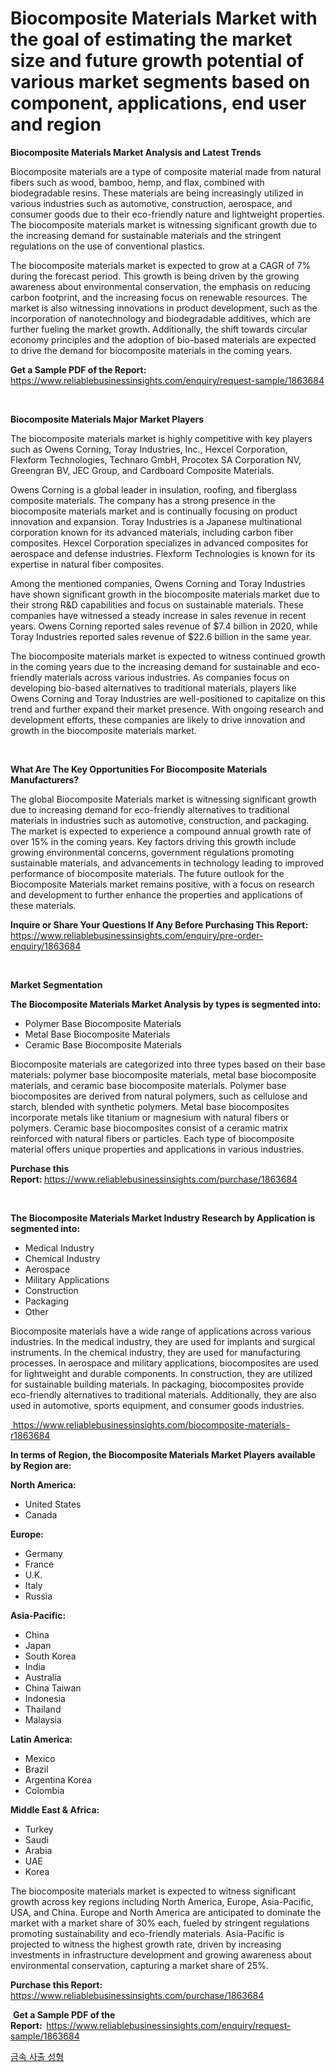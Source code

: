 <p><h1>Biocomposite Materials Market with the goal of estimating the market size and future growth potential of various market segments based on component, applications, end user and region</h1></p><p><strong>Biocomposite Materials Market Analysis and Latest Trends</strong></p>
<p><p>Biocomposite materials are a type of composite material made from natural fibers such as wood, bamboo, hemp, and flax, combined with biodegradable resins. These materials are being increasingly utilized in various industries such as automotive, construction, aerospace, and consumer goods due to their eco-friendly nature and lightweight properties. The biocomposite materials market is witnessing significant growth due to the increasing demand for sustainable materials and the stringent regulations on the use of conventional plastics. </p><p>The biocomposite materials market is expected to grow at a CAGR of 7% during the forecast period. This growth is being driven by the growing awareness about environmental conservation, the emphasis on reducing carbon footprint, and the increasing focus on renewable resources. The market is also witnessing innovations in product development, such as the incorporation of nanotechnology and biodegradable additives, which are further fueling the market growth. Additionally, the shift towards circular economy principles and the adoption of bio-based materials are expected to drive the demand for biocomposite materials in the coming years.</p></p>
<p><strong>Get a Sample PDF of the Report:&nbsp;</strong> <a href="https://www.reliablebusinessinsights.com/enquiry/request-sample/1863684">https://www.reliablebusinessinsights.com/enquiry/request-sample/1863684</a></p>
<p>&nbsp;</p>
<p><strong>Biocomposite Materials Major Market Players</strong></p>
<p><p>The biocomposite materials market is highly competitive with key players such as Owens Corning, Toray Industries, Inc., Hexcel Corporation, Flexform Technologies, Technaro GmbH, Procotex SA Corporation NV, Greengran BV, JEC Group, and Cardboard Composite Materials. </p><p>Owens Corning is a global leader in insulation, roofing, and fiberglass composite materials. The company has a strong presence in the biocomposite materials market and is continually focusing on product innovation and expansion. Toray Industries is a Japanese multinational corporation known for its advanced materials, including carbon fiber composites. Hexcel Corporation specializes in advanced composites for aerospace and defense industries. Flexform Technologies is known for its expertise in natural fiber composites. </p><p>Among the mentioned companies, Owens Corning and Toray Industries have shown significant growth in the biocomposite materials market due to their strong R&D capabilities and focus on sustainable materials. These companies have witnessed a steady increase in sales revenue in recent years. Owens Corning reported sales revenue of $7.4 billion in 2020, while Toray Industries reported sales revenue of $22.6 billion in the same year.</p><p>The biocomposite materials market is expected to witness continued growth in the coming years due to the increasing demand for sustainable and eco-friendly materials across various industries. As companies focus on developing bio-based alternatives to traditional materials, players like Owens Corning and Toray Industries are well-positioned to capitalize on this trend and further expand their market presence. With ongoing research and development efforts, these companies are likely to drive innovation and growth in the biocomposite materials market.</p></p>
<p>&nbsp;</p>
<p><strong>What Are The Key Opportunities For Biocomposite Materials Manufacturers?</strong></p>
<p><p>The global Biocomposite Materials market is witnessing significant growth due to increasing demand for eco-friendly alternatives to traditional materials in industries such as automotive, construction, and packaging. The market is expected to experience a compound annual growth rate of over 15% in the coming years. Key factors driving this growth include growing environmental concerns, government regulations promoting sustainable materials, and advancements in technology leading to improved performance of biocomposite materials. The future outlook for the Biocomposite Materials market remains positive, with a focus on research and development to further enhance the properties and applications of these materials.</p></p>
<p><strong>Inquire or Share Your Questions If Any Before Purchasing This Report:</strong> <a href="https://www.reliablebusinessinsights.com/enquiry/pre-order-enquiry/1863684">https://www.reliablebusinessinsights.com/enquiry/pre-order-enquiry/1863684</a></p>
<p>&nbsp;</p>
<p><strong>Market Segmentation</strong></p>
<p><strong>The Biocomposite Materials Market Analysis by types is segmented into:</strong></p>
<p><ul><li>Polymer Base Biocomposite Materials</li><li>Metal Base Biocomposite Materials</li><li>Ceramic Base Biocomposite Materials</li></ul></p>
<p><p>Biocomposite materials are categorized into three types based on their base materials: polymer base biocomposite materials, metal base biocomposite materials, and ceramic base biocomposite materials. Polymer base biocomposites are derived from natural polymers, such as cellulose and starch, blended with synthetic polymers. Metal base biocomposites incorporate metals like titanium or magnesium with natural fibers or polymers. Ceramic base biocomposites consist of a ceramic matrix reinforced with natural fibers or particles. Each type of biocomposite material offers unique properties and applications in various industries.</p></p>
<p><strong>Purchase this Report:&nbsp;</strong><a href="https://www.reliablebusinessinsights.com/purchase/1863684">https://www.reliablebusinessinsights.com/purchase/1863684</a></p>
<p>&nbsp;</p>
<p><strong>The Biocomposite Materials Market Industry Research by Application is segmented into:</strong></p>
<p><ul><li>Medical Industry</li><li>Chemical Industry</li><li>Aerospace</li><li>Military Applications</li><li>Construction</li><li>Packaging</li><li>Other</li></ul></p>
<p><p>Biocomposite materials have a wide range of applications across various industries. In the medical industry, they are used for implants and surgical instruments. In the chemical industry, they are used for manufacturing processes. In aerospace and military applications, biocomposites are used for lightweight and durable components. In construction, they are utilized for sustainable building materials. In packaging, biocomposites provide eco-friendly alternatives to traditional materials. Additionally, they are also used in automotive, sports equipment, and consumer goods industries.</p></p>
<p><a href="https://www.reliablebusinessinsights.com/biocomposite-materials-r1863684">&nbsp;https://www.reliablebusinessinsights.com/biocomposite-materials-r1863684</a></p>
<p><strong>In terms of Region, the Biocomposite Materials Market Players available by Region are:</strong></p>
<p>
    <p> <strong> North America: </strong>
        <ul>
            <li>United States</li>
            <li>Canada</li>
        </ul>
        </p> 
    <p> <strong> Europe: </strong>
        <ul>
            <li>Germany</li>
            <li>France</li>
            <li>U.K.</li>
            <li>Italy</li>
            <li>Russia</li>
        </ul>
        </p> 
    <p> <strong> Asia-Pacific: </strong>
        <ul>
            <li>China</li>
            <li>Japan</li>
            <li>South Korea</li>
            <li>India</li>
            <li>Australia</li>
            <li>China Taiwan</li>
            <li>Indonesia</li>
            <li>Thailand</li>
            <li>Malaysia</li>
        </ul>
        </p> 
    <p> <strong> Latin America: </strong>
        <ul>
            <li>Mexico</li>
            <li>Brazil</li>
            <li>Argentina Korea</li>
            <li>Colombia</li>
        </ul>
        </p> 
    <p> <strong> Middle East & Africa: </strong>
        <ul>
            <li>Turkey</li>
            <li>Saudi</li>
            <li>Arabia</li>
            <li>UAE</li>
            <li>Korea</li>
        </ul>
    </p>
    </p>
<p><p>The biocomposite materials market is expected to witness significant growth across key regions including North America, Europe, Asia-Pacific, USA, and China. Europe and North America are anticipated to dominate the market with a market share of 30% each, fueled by stringent regulations promoting sustainability and eco-friendly materials. Asia-Pacific is projected to witness the highest growth rate, driven by increasing investments in infrastructure development and growing awareness about environmental conservation, capturing a market share of 25%.</p></p>
<p><strong>Purchase this Report: </strong><a href="https://www.reliablebusinessinsights.com/purchase/1863684">https://www.reliablebusinessinsights.com/purchase/1863684</a></p>
<p>&nbsp;<strong>Get a Sample PDF of the Report:&nbsp;&nbsp;</strong><a href="https://www.reliablebusinessinsights.com/enquiry/request-sample/1863684">https://www.reliablebusinessinsights.com/enquiry/request-sample/1863684</a></p>
<p><strong></strong></p>
<p><p><a href="https://medium.com/@gasberkah99_48013/%EA%B8%88%EC%86%8D-%EC%82%AC%EC%B6%9C-%EC%84%B1%ED%98%95-%EC%8B%9C%EC%9E%A5-2031%EB%85%84%EA%B9%8C%EC%A7%80%EC%9D%98-%ED%8A%B8%EB%A0%8C%EB%93%9C-%EC%98%88%EC%B8%A1-%EB%B0%8F-%EA%B2%BD%EC%9F%81-%EB%B6%84%EC%84%9D-95c26e7974ae">금속 사출 성형</a></p></p>